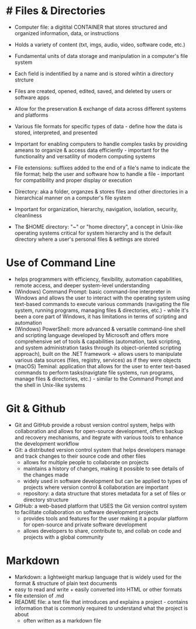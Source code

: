 # # Files & Directories
- Computer file: a digitital CONTAINER that stores structured and organized information, data, or instructions 
- Holds a variety of content (txt, imgs, audio, video, software code, etc.)
- Fundamental units of data storage and manipulation in a computer's file system
- Each field is indentified by a name and is stored wihtin a directory strcture
- Files are created, opened, edited, saved, and deleted by users or software apps
- Allow for the preservation & exchange of data across different systems and platforms
- Various file formats for specific types of data - define how the data is stored, interpreted, and presented
- Important for enabling computers to handle complex tasks by providing  ameans to organize & access data efficiently - important for the functionality and versatility of modern computing systems
- File extensions: suffixes added to the end of a file's name to indicate the file format; help the user and software how to handle a file - important for compatibility and proper display or execution

- Directory: aka a folder, organzes & stores files and other directories in a hierarchical manner on a computer's file system
- Important for organization, hierarchy, navigation, isolation, security, cleanliness
- The $HOME directory: "~" or "home directory", a concept in Unix-like operating systems critical for system hierarchy and is the default directory where a user's personal files & settings are stored

# Use of Command Line
- helps programmers with efficiency, flexibility, automation capabilities, remote access, and deeper system-level understanding
- (Windows) Command Prompt: basic command-line interpreter in Windows and allows the user to interact with the operating system using text-based commands to execute various commands (navigating the file system, running programs, managing files & directories, etc.) - while it's been a core part of Windows, it has limitations in terms of scripting and automation
- (Windows) PowerShell: more advanced & versatile command-line shell and scripting language developed by Microsoft and offers more comprehensive set of tools & capabilities (automation, task scripting, and system administration tasks through its object-oriented scripting approach), built on the .NET framework -> allows users to manipulate various data sources (files, registry, services) as if they were objects
- (macOS) Teminal: application that allows for the user to enter text-based commands to perform tasks(navigtate file systems, run programs, manage files & directories, etc.) - similar to the Command Prompt and the shell in Unix-like systems

# Git & Github
- Git and GitHub provide a robust version control system, helps with collaboration and allows for open-source development, offers backup and recovery mechanisms, and itegrate with various tools to enhance the development workflow
- Git: a distributed version control system that helps developers manage and track changes to their source code and other files
    - allows for multiple people to collaborate on projects
    - maintains a history of changes, making it possible to see details of the changes made
    - widely used in software development but can be applied to types of projects where version control & collaboration are important
    - repository: a data structure that stores metadata for a set of files or directory structure 
- GitHub: a web-based platform that USES the Git version control system to facilitate collaboration on software development projects
    - provides tools and features for the user making it a popular platform for open-source and private software development
    - allows developers to share, contribute to, and collab on code and projects with a global community

# Markdown
- Markdown: a lightweight markup language that is widely used for the format & structure of plain text documents
- easy to read and write + easily converted into HTML or other formats
- file extension of .md
- README file: a text file that introduces and explains a project - contains information that is commonly required to understand what the project is about
    - often written as a markdown file